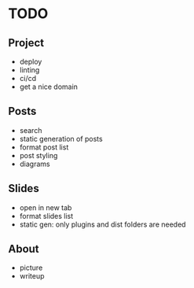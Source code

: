 # TODO

## Project

- deploy
- linting
- ci/cd
- get a nice domain

## Posts

- search
- static generation of posts
- format post list
- post styling
- diagrams

## Slides

- open in new tab
- format slides list
- static gen: only plugins and dist folders are needed

## About

- picture
- writeup

